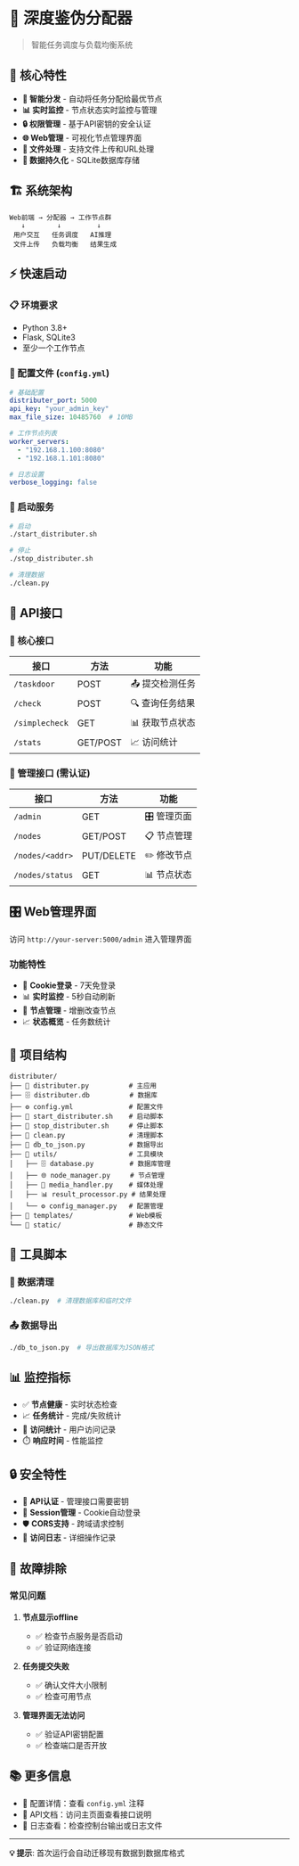 # 🔄 深度鉴伪分配器

> 智能任务调度与负载均衡系统

## 🚀 核心特性

- **🎯 智能分发** - 自动将任务分配给最优节点
- **📊 实时监控** - 节点状态实时监控与管理
- **🔒 权限管理** - 基于API密钥的安全认证
- **🌐 Web管理** - 可视化节点管理界面
- **📁 文件处理** - 支持文件上传和URL处理
- **💾 数据持久化** - SQLite数据库存储

## 🏗️ 系统架构

```
Web前端 → 分配器 → 工作节点群
   ↓        ↓         ↓
 用户交互   任务调度   AI推理
 文件上传   负载均衡   结果生成
```

## ⚡ 快速启动

### 📋 环境要求
- Python 3.8+
- Flask, SQLite3
- 至少一个工作节点

### 🔧 配置文件 (`config.yml`)
```yaml
# 基础配置
distributer_port: 5000
api_key: "your_admin_key"
max_file_size: 10485760  # 10MB

# 工作节点列表
worker_servers:
  - "192.168.1.100:8080"
  - "192.168.1.101:8080"

# 日志设置
verbose_logging: false
```

### 🚀 启动服务
```bash
# 启动
./start_distributer.sh

# 停止
./stop_distributer.sh

# 清理数据
./clean.py
```

## 📡 API接口

### 🔵 核心接口

| 接口 | 方法 | 功能 |
|------|------|------|
| `/taskdoor` | POST | 📤 提交检测任务 |
| `/check` | POST | 🔍 查询任务结果 |
| `/simplecheck` | GET | 📊 获取节点状态 |
| `/stats` | GET/POST | 📈 访问统计 |

### 🔧 管理接口 (需认证)

| 接口 | 方法 | 功能 |
|------|------|------|
| `/admin` | GET | 🎛️ 管理页面 |
| `/nodes` | GET/POST | 📋 节点管理 |
| `/nodes/<addr>` | PUT/DELETE | ✏️ 修改节点 |
| `/nodes/status` | GET | 📊 节点状态 |

## 🎛️ Web管理界面

访问 `http://your-server:5000/admin` 进入管理界面

### 功能特性
- 🍪 **Cookie登录** - 7天免登录
- 📊 **实时监控** - 5秒自动刷新
- 🔄 **节点管理** - 增删改查节点
- 📈 **状态概览** - 任务数统计

## 📁 项目结构

```
distributer/
├── 📄 distributer.py          # 主应用
├── 🗄️ distributer.db          # 数据库
├── ⚙️ config.yml              # 配置文件
├── 🚀 start_distributer.sh    # 启动脚本
├── 🛑 stop_distributer.sh     # 停止脚本
├── 🧹 clean.py                # 清理脚本
├── 🔄 db_to_json.py           # 数据导出
├── 📂 utils/                  # 工具模块
│   ├── 🗄️ database.py         # 数据库管理
│   ├── 🌐 node_manager.py     # 节点管理
│   ├── 📁 media_handler.py    # 媒体处理
│   ├── 📊 result_processor.py # 结果处理
│   └── ⚙️ config_manager.py   # 配置管理
├── 📂 templates/              # Web模板
└── 📂 static/                 # 静态文件
```

## 🔧 工具脚本

### 🧹 数据清理
```bash
./clean.py  # 清理数据库和临时文件
```

### 📤 数据导出
```bash
./db_to_json.py  # 导出数据库为JSON格式
```

## 📊 监控指标

- ✅ **节点健康** - 实时状态检查
- 📈 **任务统计** - 完成/失败统计
- 👥 **访问统计** - 用户访问记录
- ⏱️ **响应时间** - 性能监控

## 🔒 安全特性

- 🔑 **API认证** - 管理接口需要密钥
- 🍪 **Session管理** - Cookie自动登录
- 🛡️ **CORS支持** - 跨域请求控制
- 📝 **访问日志** - 详细操作记录

## 🐛 故障排除

### 常见问题

1. **节点显示offline** 
   - ✅ 检查节点服务是否启动
   - ✅ 验证网络连接

2. **任务提交失败**
   - ✅ 确认文件大小限制
   - ✅ 检查可用节点

3. **管理界面无法访问**
   - ✅ 验证API密钥配置
   - ✅ 检查端口是否开放

## 📚 更多信息

- 📖 配置详情：查看 `config.yml` 注释
- 🔗 API文档：访问主页面查看接口说明
- 📝 日志查看：检查控制台输出或日志文件

---

**💡 提示**: 首次运行会自动迁移现有数据到数据库格式
